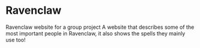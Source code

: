 # Ravenclaw
Ravenclaw website for a group project
A website that describes some of the most important people in Ravenclaw, it also shows the spells they mainly use too!
